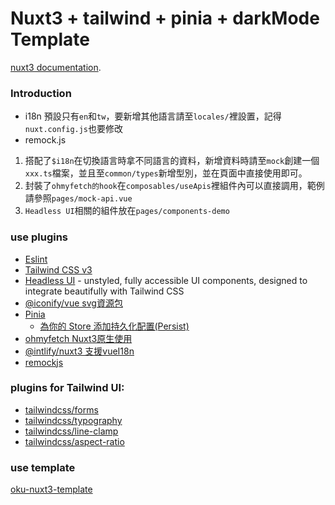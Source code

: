 # Nuxt3 + tailwind + pinia + darkMode Template

[nuxt3 documentation](https://v3.nuxtjs.org).

### Introduction
- i18n
預設只有`en`和`tw`，要新增其他語言請至`locales/`裡設置，記得`nuxt.config.js`也要修改
- remock.js
1. 搭配了`$i18n`在切換語言時拿不同語言的資料，新增資料時請至`mock`創建一個`xxx.ts`檔案，並且至`common/types`新增型別，並在頁面中直接使用即可。
2. 封裝了`ohmyfetch的hook`在`composables/useApis`裡組件內可以直接調用，範例請參照`pages/mock-api.vue`
3. `Headless UI`相關的組件放在`pages/components-demo`

### use plugins
- [Eslint](https://eslint.org)
- [Tailwind CSS v3](https://github.com/tailwindlabs/tailwindcss)
- [Headless UI](https://headlessui.dev/vue/menu) - unstyled, fully accessible UI components, designed to integrate beautifully with Tailwind CSS
- [@iconify/vue svg資源包](https://docs.iconify.design/icon-components/vue/)
- [Pinia](https://github.com/posva/pinia)
  - [為你的 Store 添加持久化配置(Persist)](https://ithelp.ithome.com.tw/articles/10302381)
- [ohmyfetch Nuxt3原生使用](https://github.com/unjs/ohmyfetch)
- [@intlify/nuxt3 支援vueI18n](https://github.com/intlify/nuxt3)
- [remockjs](https://www.npmjs.com/package/remockjs)

### plugins for Tailwind UI:
- [tailwindcss/forms](https://github.com/tailwindlabs/tailwindcss-forms)
- [tailwindcss/typography](https://github.com/tailwindlabs/tailwindcss-typography)
- [tailwindcss/line-clamp](https://github.com/tailwindlabs/tailwindcss-line-clamp)
- [tailwindcss/aspect-ratio](https://github.com/tailwindlabs/tailwindcss-aspect-ratio)

### use template
[oku-nuxt3-template](https://github.com/productdevbook/oku-nuxt3-template)